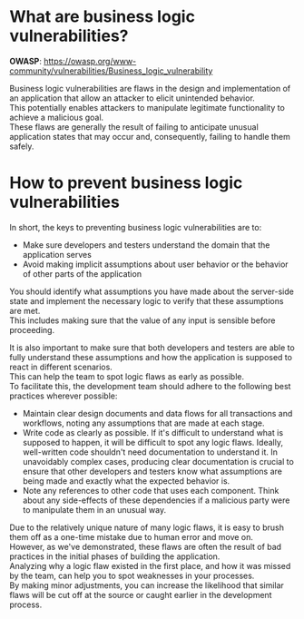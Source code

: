 # What are business logic vulnerabilities?

**OWASP**: https://owasp.org/www-community/vulnerabilities/Business_logic_vulnerability

Business logic vulnerabilities are flaws in the design and implementation of an application that allow an attacker to elicit unintended behavior.  
This potentially enables attackers to manipulate legitimate functionality to achieve a malicious goal.  
These flaws are generally the result of failing to anticipate unusual application states that may occur and, consequently, failing to handle them safely.

# How to prevent business logic vulnerabilities  
In short, the keys to preventing business logic vulnerabilities are to:

- Make sure developers and testers understand the domain that the application serves  
- Avoid making implicit assumptions about user behavior or the behavior of other parts of the application  

You should identify what assumptions you have made about the server-side state and implement the necessary logic to verify that these assumptions are met.  
This includes making sure that the value of any input is sensible before proceeding.

It is also important to make sure that both developers and testers are able to fully understand these assumptions and how the application is supposed to react in different scenarios.  
This can help the team to spot logic flaws as early as possible.  
To facilitate this, the development team should adhere to the following best practices wherever possible:

- Maintain clear design documents and data flows for all transactions and workflows, noting any assumptions that are made at each stage.
- Write code as clearly as possible. If it's difficult to understand what is supposed to happen, it will be difficult to spot any logic flaws. Ideally, well-written code shouldn't need documentation to understand it. In unavoidably complex cases, producing clear documentation is crucial to ensure that other developers and testers know what assumptions are being made and exactly what the expected behavior is.  
- Note any references to other code that uses each component. Think about any side-effects of these dependencies if a malicious party were to manipulate them in an unusual way.  

Due to the relatively unique nature of many logic flaws, it is easy to brush them off as a one-time mistake due to human error and move on.  
However, as we've demonstrated, these flaws are often the result of bad practices in the initial phases of building the application.  
Analyzing why a logic flaw existed in the first place, and how it was missed by the team, can help you to spot weaknesses in your processes.  
By making minor adjustments, you can increase the likelihood that similar flaws will be cut off at the source or caught earlier in the development process.